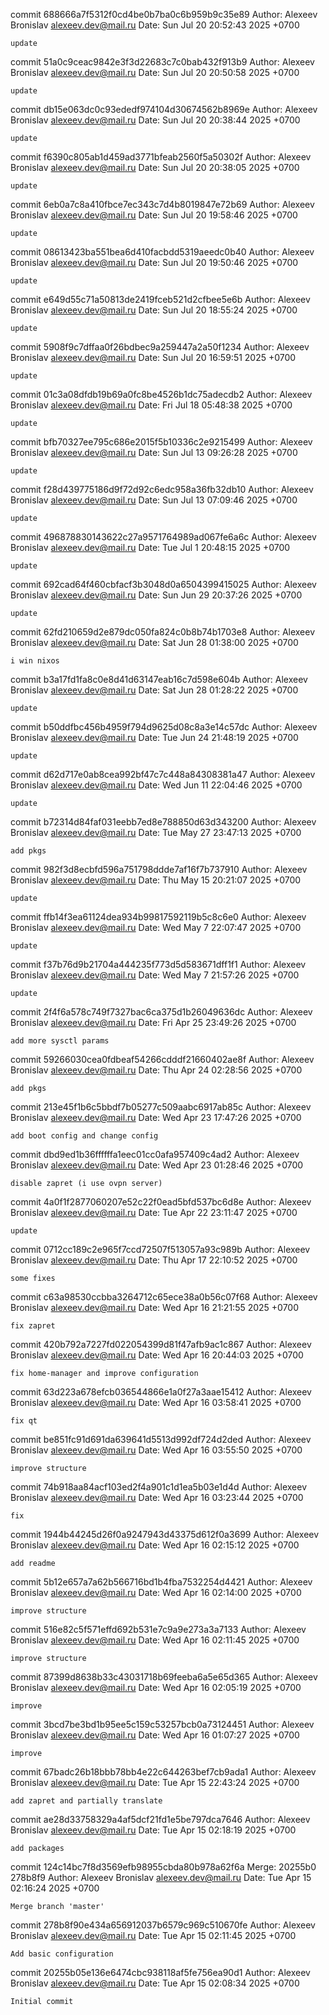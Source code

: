 commit 688666a7f5312f0cd4be0b7ba0c6b959b9c35e89
Author: Alexeev Bronislav <alexeev.dev@mail.ru>
Date:   Sun Jul 20 20:52:43 2025 +0700

    update

commit 51a0c9ceac9842e3f3d22683c7c0bab432f913b9
Author: Alexeev Bronislav <alexeev.dev@mail.ru>
Date:   Sun Jul 20 20:50:58 2025 +0700

    update

commit db15e063dc0c93ededf974104d30674562b8969e
Author: Alexeev Bronislav <alexeev.dev@mail.ru>
Date:   Sun Jul 20 20:38:44 2025 +0700

    update

commit f6390c805ab1d459ad3771bfeab2560f5a50302f
Author: Alexeev Bronislav <alexeev.dev@mail.ru>
Date:   Sun Jul 20 20:38:05 2025 +0700

    update

commit 6eb0a7c8a410fbce7ec343c7d4b8019847e72b69
Author: Alexeev Bronislav <alexeev.dev@mail.ru>
Date:   Sun Jul 20 19:58:46 2025 +0700

    update

commit 08613423ba551bea6d410facbdd5319aeedc0b40
Author: Alexeev Bronislav <alexeev.dev@mail.ru>
Date:   Sun Jul 20 19:50:46 2025 +0700

    update

commit e649d55c71a50813de2419fceb521d2cfbee5e6b
Author: Alexeev Bronislav <alexeev.dev@mail.ru>
Date:   Sun Jul 20 18:55:24 2025 +0700

    update

commit 5908f9c7dffaa0f26bdbec9a259447a2a50f1234
Author: Alexeev Bronislav <alexeev.dev@mail.ru>
Date:   Sun Jul 20 16:59:51 2025 +0700

    update

commit 01c3a08dfdb19b69a0fc8be4526b1dc75adecdb2
Author: Alexeev Bronislav <alexeev.dev@mail.ru>
Date:   Fri Jul 18 05:48:38 2025 +0700

    update

commit bfb70327ee795c686e2015f5b10336c2e9215499
Author: Alexeev Bronislav <alexeev.dev@mail.ru>
Date:   Sun Jul 13 09:26:28 2025 +0700

    update

commit f28d439775186d9f72d92c6edc958a36fb32db10
Author: Alexeev Bronislav <alexeev.dev@mail.ru>
Date:   Sun Jul 13 07:09:46 2025 +0700

    update

commit 496878830143622c27a9571764989ad067fe6a6c
Author: Alexeev Bronislav <alexeev.dev@mail.ru>
Date:   Tue Jul 1 20:48:15 2025 +0700

    update

commit 692cad64f460cbfacf3b3048d0a6504399415025
Author: Alexeev Bronislav <alexeev.dev@mail.ru>
Date:   Sun Jun 29 20:37:26 2025 +0700

    update

commit 62fd210659d2e879dc050fa824c0b8b74b1703e8
Author: Alexeev Bronislav <alexeev.dev@mail.ru>
Date:   Sat Jun 28 01:38:00 2025 +0700

    i win nixos

commit b3a17fd1fa8c0e8d41d63147eab16c7d598e604b
Author: Alexeev Bronislav <alexeev.dev@mail.ru>
Date:   Sat Jun 28 01:28:22 2025 +0700

    update

commit b50ddfbc456b4959f794d9625d08c8a3e14c57dc
Author: Alexeev Bronislav <alexeev.dev@mail.ru>
Date:   Tue Jun 24 21:48:19 2025 +0700

    update

commit d62d717e0ab8cea992bf47c7c448a84308381a47
Author: Alexeev Bronislav <alexeev.dev@mail.ru>
Date:   Wed Jun 11 22:04:46 2025 +0700

    update

commit b72314d84faf031eebb7ed8e788850d63d343200
Author: Alexeev Bronislav <alexeev.dev@mail.ru>
Date:   Tue May 27 23:47:13 2025 +0700

    add pkgs

commit 982f3d8ecbfd596a751798ddde7af16f7b737910
Author: Alexeev Bronislav <alexeev.dev@mail.ru>
Date:   Thu May 15 20:21:07 2025 +0700

    update

commit ffb14f3ea61124dea934b99817592119b5c8c6e0
Author: Alexeev Bronislav <alexeev.dev@mail.ru>
Date:   Wed May 7 22:07:47 2025 +0700

    update

commit f37b76d9b21704a444235f773d5d583671dff1f1
Author: Alexeev Bronislav <alexeev.dev@mail.ru>
Date:   Wed May 7 21:57:26 2025 +0700

    update

commit 2f4f6a578c749f7327bac6ca375d1b26049636dc
Author: Alexeev Bronislav <alexeev.dev@mail.ru>
Date:   Fri Apr 25 23:49:26 2025 +0700

    add more sysctl params

commit 59266030cea0fdbeaf54266cdddf21660402ae8f
Author: Alexeev Bronislav <alexeev.dev@mail.ru>
Date:   Thu Apr 24 02:28:56 2025 +0700

    add pkgs

commit 213e45f1b6c5bbdf7b05277c509aabc6917ab85c
Author: Alexeev Bronislav <alexeev.dev@mail.ru>
Date:   Wed Apr 23 17:47:26 2025 +0700

    add boot config and change config

commit dbd9ed1b36ffffffa1eec01cc0afa957409c4ad2
Author: Alexeev Bronislav <alexeev.dev@mail.ru>
Date:   Wed Apr 23 01:28:46 2025 +0700

    disable zapret (i use ovpn server)

commit 4a0f1f2877060207e52c22f0ead5bfd537bc6d8e
Author: Alexeev Bronislav <alexeev.dev@mail.ru>
Date:   Tue Apr 22 23:11:47 2025 +0700

    update

commit 0712cc189c2e965f7ccd72507f513057a93c989b
Author: Alexeev Bronislav <alexeev.dev@mail.ru>
Date:   Thu Apr 17 22:10:52 2025 +0700

    some fixes

commit c63a98530ccbba3264712c65ece38a0b56c07f68
Author: Alexeev Bronislav <alexeev.dev@mail.ru>
Date:   Wed Apr 16 21:21:55 2025 +0700

    fix zapret

commit 420b792a7227fd022054399d81f47afb9ac1c867
Author: Alexeev Bronislav <alexeev.dev@mail.ru>
Date:   Wed Apr 16 20:44:03 2025 +0700

    fix home-manager and improve configuration

commit 63d223a678efcb036544866e1a0f27a3aae15412
Author: Alexeev Bronislav <alexeev.dev@mail.ru>
Date:   Wed Apr 16 03:58:41 2025 +0700

    fix qt

commit be851fc91d691da639641d5513d992df724d2ded
Author: Alexeev Bronislav <alexeev.dev@mail.ru>
Date:   Wed Apr 16 03:55:50 2025 +0700

    improve structure

commit 74b918aa84acf103ed2f4a901c1d1ea5b03e1d4d
Author: Alexeev Bronislav <alexeev.dev@mail.ru>
Date:   Wed Apr 16 03:23:44 2025 +0700

    fix

commit 1944b44245d26f0a9247943d43375d612f0a3699
Author: Alexeev Bronislav <alexeev.dev@mail.ru>
Date:   Wed Apr 16 02:15:12 2025 +0700

    add readme

commit 5b12e657a7a62b566716bd1b4fba7532254d4421
Author: Alexeev Bronislav <alexeev.dev@mail.ru>
Date:   Wed Apr 16 02:14:00 2025 +0700

    improve structure

commit 516e82c5f571effd692b531e7c9a9e273a3a7133
Author: Alexeev Bronislav <alexeev.dev@mail.ru>
Date:   Wed Apr 16 02:11:45 2025 +0700

    improve structure

commit 87399d8638b33c43031718b69feeba6a5e65d365
Author: Alexeev Bronislav <alexeev.dev@mail.ru>
Date:   Wed Apr 16 02:05:19 2025 +0700

    improve

commit 3bcd7be3bd1b95ee5c159c53257bcb0a73124451
Author: Alexeev Bronislav <alexeev.dev@mail.ru>
Date:   Wed Apr 16 01:07:27 2025 +0700

    improve

commit 67badc26b18bbb78bb4e22c644263bef7cb9ada1
Author: Alexeev Bronislav <alexeev.dev@mail.ru>
Date:   Tue Apr 15 22:43:24 2025 +0700

    add zapret and partially translate

commit ae28d33758329a4af5dcf21fd1e5be797dca7646
Author: Alexeev Bronislav <alexeev.dev@mail.ru>
Date:   Tue Apr 15 02:18:19 2025 +0700

    add packages

commit 124c14bc7f8d3569efb98955cbda80b978a62f6a
Merge: 20255b0 278b8f9
Author: Alexeev Bronislav <alexeev.dev@mail.ru>
Date:   Tue Apr 15 02:16:24 2025 +0700

    Merge branch 'master'

commit 278b8f90e434a656912037b6579c969c510670fe
Author: Alexeev Bronislav <alexeev.dev@mail.ru>
Date:   Tue Apr 15 02:11:45 2025 +0700

    Add basic configuration

commit 20255b05e136e6474cbc938118af5fe756ea90d1
Author: Alexeev Bronislav <alexeev.dev@mail.ru>
Date:   Tue Apr 15 02:08:34 2025 +0700

    Initial commit
